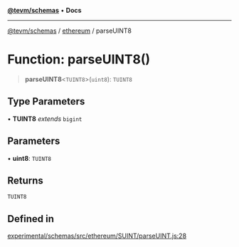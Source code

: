 [**@tevm/schemas**](../../README.md) • **Docs**

***

[@tevm/schemas](../../modules.md) / [ethereum](../README.md) / parseUINT8

# Function: parseUINT8()

> **parseUINT8**\<`TUINT8`\>(`uint8`): `TUINT8`

## Type Parameters

• **TUINT8** *extends* `bigint`

## Parameters

• **uint8**: `TUINT8`

## Returns

`TUINT8`

## Defined in

[experimental/schemas/src/ethereum/SUINT/parseUINT.js:28](https://github.com/qbzzt/tevm-monorepo/blob/main/experimental/schemas/src/ethereum/SUINT/parseUINT.js#L28)
